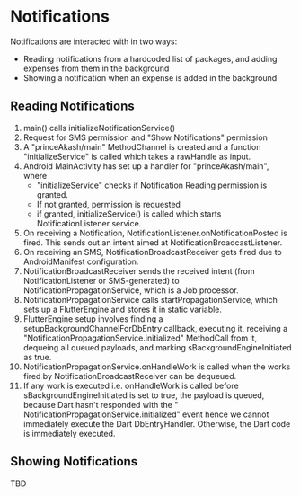 # Notifications

Notifications are interacted with in two ways:

- Reading notifications from a hardcoded list of packages, and adding expenses from them in the
  background
- Showing a notification when an expense is added in the background

## Reading Notifications

1. main() calls initializeNotificationService()
2. Request for SMS permission and "Show Notifications" permission
3. A "princeAkash/main" MethodChannel is created and a function "initializeService" is called which
   takes a rawHandle as input.
4. Android MainActivity has set up a handler for "princeAkash/main", where
    - "initializeService" checks if Notification Reading permission is granted.
    - If not granted, permission is requested
    - if granted, initializeService() is called which starts NotificationListener service.
5. On receiving a Notification, NotificationListener.onNotificationPosted is fired. This sends out
   an intent aimed at NotificationBroadcastListener.
6. On receiving an SMS, NotificationBroadcastReceiver gets fired due to AndroidManifest
   configuration.
7. NotificationBroadcastReceiver sends the received intent (from NotificationListener or
   SMS-generated) to NotificationPropagationService, which is a Job processor.
8. NotificationPropagationService calls startPropagationService, which sets up a FlutterEngine and
   stores it in static variable.
9. FlutterEngine setup involves finding a setupBackgroundChannelForDbEntry callback, executing it,
   receiving a "NotificationPropagationService.initialized" MethodCall from it, dequeing all queued
   payloads, and marking
   sBackgroundEngineInitiated as true.
10. NotificationPropagationService.onHandleWork is called when the works fired by
    NotificationBroadcastReceiver can be dequeued.
11. If any work is executed i.e. onHandleWork is called before sBackgroundEngineInitiated is set to
    true, the payload is queued, because Dart hasn't responded with the "
    NotificationPropagationService.initialized" event hence we cannot immediately execute the Dart
    DbEntryHandler. Otherwise, the Dart code is immediately executed.

## Showing Notifications

TBD